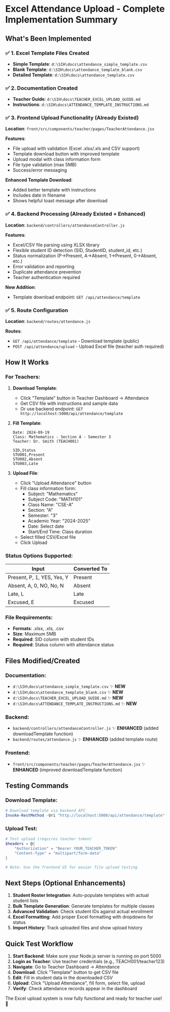 # Excel Attendance Upload - Complete Implementation Summary

## What's Been Implemented

### ✅ 1. Excel Template Files Created
- **Simple Template**: `d:\SIH\docs\attendance_simple_template.csv`
- **Blank Template**: `d:\SIH\docs\attendance_template_blank.csv`
- **Detailed Template**: `d:\SIH\docs\attendance_template.csv`

### ✅ 2. Documentation Created
- **Teacher Guide**: `d:\SIH\docs\TEACHER_EXCEL_UPLOAD_GUIDE.md`
- **Instructions**: `d:\SIH\docs\ATTENDANCE_TEMPLATE_INSTRUCTIONS.md`

### ✅ 3. Frontend Upload Functionality (Already Existed)
**Location**: `front/src/components/teacher/pages/TeacherAttendance.jsx`

**Features**:
- File upload with validation (Excel .xlsx/.xls and CSV support)
- Template download button with improved template
- Upload modal with class information form
- File type validation (max 5MB)
- Success/error messaging

**Enhanced Template Download**:
- Added better template with instructions
- Includes date in filename
- Shows helpful toast message after download

### ✅ 4. Backend Processing (Already Existed + Enhanced)
**Location**: `backend/controllers/attendanceController.js`

**Features**:
- Excel/CSV file parsing using XLSX library
- Flexible student ID detection (SID, StudentID, student_id, etc.)
- Status normalization (P→Present, A→Absent, 1→Present, 0→Absent, etc.)
- Error validation and reporting
- Duplicate attendance prevention
- Teacher authentication required

**New Addition**:
- Template download endpoint: `GET /api/attendance/template`

### ✅ 5. Route Configuration
**Location**: `backend/routes/attendance.js`

**Routes**:
- `GET /api/attendance/template` - Download template (public)
- `POST /api/attendance/upload` - Upload Excel file (teacher auth required)

## How It Works

### For Teachers:

1. **Download Template**:
   - Click "Template" button in Teacher Dashboard → Attendance
   - Get CSV file with instructions and sample data
   - Or use backend endpoint: `GET http://localhost:5000/api/attendance/template`

2. **Fill Template**:
   ```csv
   Date: 2024-09-19
   Class: Mathematics - Section A - Semester 3
   Teacher: Dr. Smith (TEACH001)

   SID,Status
   STU001,Present
   STU002,Absent
   STU003,Late
   ```

3. **Upload File**:
   - Click "Upload Attendance" button
   - Fill class information form:
     - Subject: "Mathematics"
     - Subject Code: "MATH101"
     - Class Name: "CSE-A"
     - Section: "A"
     - Semester: "3"
     - Academic Year: "2024-2025"
     - Date: Select date
     - Start/End Time: Class duration
   - Select filled CSV/Excel file
   - Click Upload

### Status Options Supported:
| Input | Converted To |
|-------|-------------|
| Present, P, 1, YES, Yes, Y | Present |
| Absent, A, 0, NO, No, N | Absent |
| Late, L | Late |
| Excused, E | Excused |

### File Requirements:
- **Formats**: .xlsx, .xls, .csv
- **Size**: Maximum 5MB
- **Required**: SID column with student IDs
- **Required**: Status column with attendance status

## Files Modified/Created

### Documentation:
- `d:\SIH\docs\attendance_simple_template.csv` ✨ **NEW**
- `d:\SIH\docs\attendance_template_blank.csv` ✨ **NEW**
- `d:\SIH\docs\TEACHER_EXCEL_UPLOAD_GUIDE.md` ✨ **NEW**
- `d:\SIH\docs\ATTENDANCE_TEMPLATE_INSTRUCTIONS.md` ✨ **NEW**

### Backend:
- `backend/controllers/attendanceController.js` ✨ **ENHANCED** (added downloadTemplate function)
- `backend/routes/attendance.js` ✨ **ENHANCED** (added template route)

### Frontend:
- `front/src/components/teacher/pages/TeacherAttendance.jsx` ✨ **ENHANCED** (improved downloadTemplate function)

## Testing Commands

### Download Template:
```powershell
# Download template via backend API
Invoke-RestMethod -Uri "http://localhost:5000/api/attendance/template" -Method GET -OutFile "attendance_template.csv"
```

### Upload Test:
```powershell
# Test upload (requires teacher token)
$headers = @{
    "Authorization" = "Bearer YOUR_TEACHER_TOKEN"
    "Content-Type" = "multipart/form-data"
}

# Note: Use the frontend UI for easier file upload testing
```

## Next Steps (Optional Enhancements)

1. **Student Roster Integration**: Auto-populate templates with actual student lists
2. **Bulk Template Generation**: Generate templates for multiple classes
3. **Advanced Validation**: Check student IDs against actual enrollment
4. **Excel Formatting**: Add proper Excel formatting with dropdowns for status
5. **Import History**: Track uploaded files and show upload history

## Quick Test Workflow

1. **Start Backend**: Make sure your Node.js server is running on port 5000
2. **Login as Teacher**: Use teacher credentials (e.g., TEACH001/teacher123)
3. **Navigate**: Go to Teacher Dashboard → Attendance
4. **Download**: Click "Template" button to get CSV file
5. **Edit**: Fill in student data in the downloaded CSV
6. **Upload**: Click "Upload Attendance", fill form, select file, upload
7. **Verify**: Check attendance records appear in the dashboard

The Excel upload system is now fully functional and ready for teacher use! 🎉